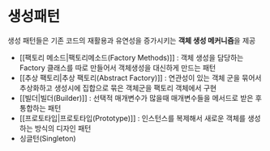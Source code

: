 # 생성패턴

생성 패턴들은 기존 코드의 재활용과 유연성을 증가시키는 **객체 생성 메커니즘**을 제공

- [[팩토리 메소드|팩토리메소드(Factory Methods)]] : 객체 생성을 담당하는 Factory 클래스를 따로 만들어서 객체생성을 대신하게 만드는 패턴
- [[추상 팩토리|추상 팩토리(Abstract Factory)]] : 연관성이 있는 객체 군을 묶어서 추상화하고 생성시에 집합으로 묶은 객체군을 팩토리 객체에서 구현
- [[빌더|빌더(Builder)]] : 선택적 매개변수가 많을때 매개변수들을 메서드로 받은 후 통합하는 패턴
- [[프로토타입|프로토타입(Prototype)]] : 인스턴스를 복제해서 새로운 객체를 생성하는 방식의 디자인 패턴  
- 싱글턴(Singleton)